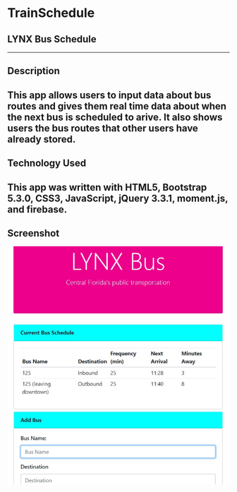 # TrainSchedule
## LYNX Bus Schedule
------
## Description
This app allows users to input data about bus routes and gives them real time data about when the next bus is scheduled to arive.  It also shows users the bus routes that other users have already stored.
------
## Technology Used
This app was written with HTML5, Bootstrap 5.3.0, CSS3, JavaScript, jQuery 3.3.1, moment.js, and firebase.
------
## Screenshot
![screenshot](screenshot.jpg)